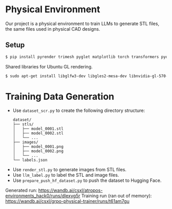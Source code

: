# Physical Environment

Our project is a physical environment to train LLMs to generate STL files, the same files used in physical CAD designs.

## Setup

```sh
$ pip install pyrender trimesh pyglet matplotlib torch transformers pydantic vllm numpy requests tenacity wandb
```

Shared libraries for Ubuntu GL rendering.
```sh
$ sudo apt-get install libglfw3-dev libgles2-mesa-dev libnvidia-gl-570-server
```

# Training Data Generation
- Use `dataset_scr.py` to create the following directory structure:
  ```
  dataset/
  ├── stls/
  │   ├── model_0001.stl
  │   ├── model_0002.stl
  │   └── ...
  ├── images/
  │   ├── model_0001.png
  │   ├── model_0002.png
  │   └── ...
  └── labels.json
  ```
- Use `render_stl.py` to generate images from STL files.
- Use `llm_label.py` to label the STL and image files.
- Use `prepare_push_hf_dataset.py` to push the dataset to Hugging Face.

Generated run: https://wandb.ai/csxl/atropos-environments_hack0/runs/dlexyg5r
Training run (ran out of memory): https://wandb.ai/csxl/grpo-physical-trainer/runs/t61am7gu
